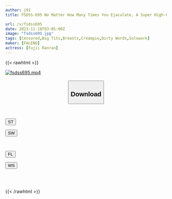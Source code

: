 ```yaml
---
author: j91
title: FSDSS-695 No Matter How Many Times You Ejaculate, A Super High-Class Soapland Will Stare At You And Whisper And Make You Cum Inside Ranran Fujii

url: /v/fsdss695
date: 2023-11-18T03:05:00Z
image: "fsdss695.jpg"
tags: [Censored,Big Tits,Breasts,Creampie,Dirty Words,Solowork]
maker: [FALENO]
actress: [Fujii Ranran]
---
```



{{< rawhtml >}}

<div class="video" data-videoid="JJqkymrKArh9ew">
    <a href="javascript:;">
        <img src="/v/fsdss695/fsdss695.jpg" width="WIDTH" height="HEIGHT" alt="fsdss695.mp4" loading="lazy">
    </a>
</div>

<script type="text/javascript" src="https://j91.asia/asset/on-demand-st.js"></script>

<br>
  <link rel="stylesheet" href="https://j91.asia/asset/bs5.css">
  
  <center>
  <button class="btn btn-primary" type="button" data-bs-toggle="collapse" data-bs-target=".multi-collapse" aria-expanded="false" aria-controls="multiCollapseExample1 multiCollapseExample2"><h2>Download</h2></button></center>
</p>
<div class="row">
  <div class="col">
    <div class="collapse multi-collapse" id="multiCollapseExample1">
      <div class="card card-body">
	      	      <br>
<div class="buttons">  
<p><a href="https://streamtape.to/v/JJqkymrKArh9ew" target="_blank"><button class="btn-hover color-3"><i class="fa fa-download"></i> ST</button></a></p>
<p><a href="https://sfastwish.com/9fzjhr1j5typ" target="_blank"><button class="btn-hover color-2"><i class="fa fa-download"></i> SW</button></a></p></div>
    </div>
  </div>
</div>
  <div class="col">
    <div class="collapse multi-collapse" id="multiCollapseExample2">
      <div class="card card-body">
	      <br>
<div class="buttons">
<p><a href="https://filelions.site/f/gqwhjuxmda5z" target="_blank"><button class="btn-hover color-9"><i class="fa fa-download"></i> FL</button></a></p>
<p><a href="https://wolfstream.tv/bb142yjzfbty" target="_blank"><button class="btn-hover color-8"><i class="fa fa-download"></i> WS</button></a></p></div>
<br><br>
      </div>
    </div>
  </div>
</div>

{{< /rawhtml >}}